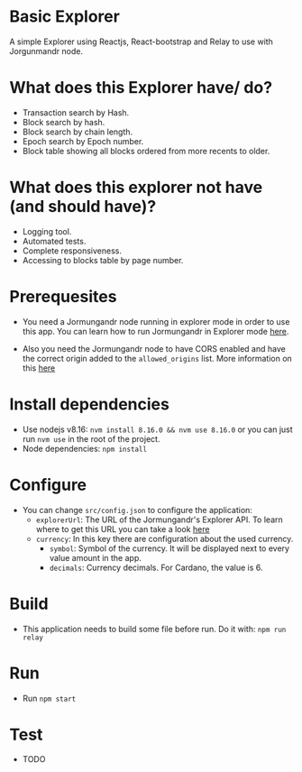# Basic Explorer

A simple Explorer using Reactjs, React-bootstrap and Relay to use with Jorgunmandr node.

# What does this Explorer have/ do?

- Transaction search by Hash.
- Block search by hash.
- Block search by chain length.
- Epoch search by Epoch number.
- Block table showing all blocks ordered from more recents to older.

# What does this explorer not have (and should have)?

- Logging tool.
- Automated tests.
- Complete responsiveness.
- Accessing to blocks table by page number.

# Prerequesites

- You need a Jormungandr node running in explorer mode in order to use this app. You can learn how to run Jormungandr in Explorer mode [here](https://input-output-hk.github.io/jormungandr/quickstart/04_explorer.html).

- Also you need the Jormungandr node to have CORS enabled and have the correct origin added to the `allowed_origins` list. More information on this [here](https://input-output-hk.github.io/jormungandr/configuration/network.html#rest-interface-configuration)

# Install dependencies

- Use nodejs v8.16: `nvm install 8.16.0 && nvm use 8.16.0` or you can just run `nvm use` in the root of the project.
- Node dependencies: `npm install`

# Configure

- You can change `src/config.json` to configure the application:
  - `explorerUrl`: The URL of the Jormungandr's Explorer API. To learn where to get this URL you can take a look [here](https://input-output-hk.github.io/jormungandr/quickstart/03_rest_api.html)
  - `currency`: In this key there are configuration about the used currency.
    - `symbol`: Symbol of the currency. It will be displayed next to every value amount in the app.
    - `decimals`: Currency decimals. For Cardano, the value is 6.

# Build

- This application needs to build some file before run. Do it with:
  `npm run relay`

# Run

- Run `npm start`

# Test

- TODO
